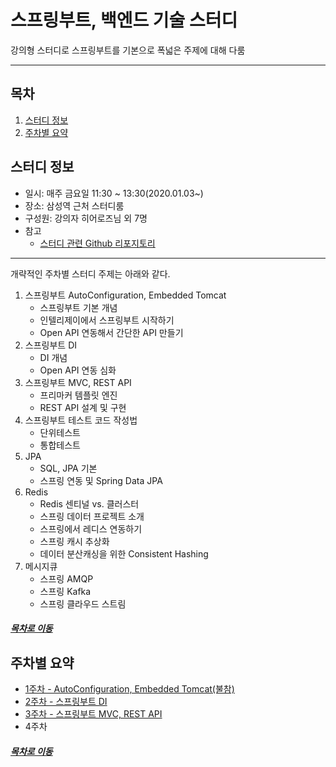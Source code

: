 스프링부트, 백엔드 기술 스터디
=====
강의형 스터디로 스프링부트를 기본으로 폭넓은 주제에 대해 다룸
- - -
## 목차
1. [스터디 정보](#스터디-정보)
2. [주차별 요약](#주차별-요약)

## 스터디 정보
* 일시: 매주 금요일 11:30 ~ 13:30(2020.01.03~)
* 장소: 삼성역 근처 스터디룸
* 구성원: 강의자 히어로즈님 외 7명
* 참고
	* [스터디 관련 Github 리포지토리](https://github.com/spring-basic-study/openapi)

- - -
개략적인 주차별 스터디 주제는 아래와 같다.

1. 스프링부트 AutoConfiguration, Embedded Tomcat
	* 스프링부트 기본 개념
	* 인텔리제이에서 스프링부트 시작하기
	* Open API 연동해서 간단한 API 만들기
2. 스프링부트 DI
	* DI 개념
	* Open API 연동 심화
3. 스프링부트 MVC, REST API
	* 프리마커 템플릿 엔진
	* REST API 설계 및 구현
4. 스프링부트 테스트 코드 작성법
	* 단위테스트
	* 통합테스트
5. JPA
	* SQL, JPA 기본
	* 스프링 연동 및 Spring Data JPA
6. Redis
	* Redis 센티널 vs. 클러스터
	* 스프링 데이터 프로젝트 소개
	* 스프링에서 레디스 연동하기
	* 스프링 캐시 추상화
	* 데이터 분산캐싱을 위한 Consistent Hashing
7. 메시지큐
	* 스프링 AMQP
	* 스프링 Kafka
	* 스프링 클라우드 스트림

##### [목차로 이동](#목차)

## 주차별 요약
* [1주차 - AutoConfiguration, Embedded Tomcat(불참)](week_1.md)
* [2주차 - 스프링부트 DI](week_2.md)
* [3주차 - 스프링부트 MVC, REST API](week_3.md)
* 4주차

##### [목차로 이동](#목차)